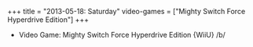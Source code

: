 +++
title = "2013-05-18: Saturday"
video-games = ["Mighty Switch Force Hyperdrive Edition"]
+++


* Video Game: Mighty Switch Force Hyperdrive Edition {WiiU} /b/